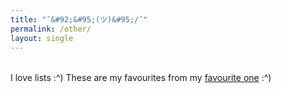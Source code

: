 ```yaml
---
title: "¯&#92;&#95;(ツ)&#95;/¯"
permalink: /other/
layout: single
---
```


<div style="margin-top: 2rem;"></div>

I love lists :^) These are my favourites from my [favourite one](https://www.imdb.com/user/ur68403974/ratings/?ref_=hm_nv_rat) :^)

<div class="media-container" data-source="movies"></div>

<div class="media-container" data-source="tvseries"></div>

<script>
  window.siteData = {
    movies: {{ site.data.movies | jsonify }},
    tvseries: {{ site.data.tvseries | jsonify }}
  };
</script>

<script src="/assets/js/movies.js?v=1"></script>